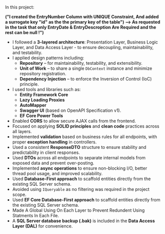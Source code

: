 In this project:

**("I created the EntryNumber Column with UNIQUE Constraint, And added a surrogate key "id" as the the primary key of the table") --> As requested in the task that only EntryDate & EntryDescroption Are Required and the rest can be null !")**

- I followed a **3-layered architecture**: Presentation Layer, Business Logic Layer, and Data Access Layer - to ensure decoupling, maintainability, and testability.
- I applied design patterns including:
  - **Repository** – for maintainability, testability, and extensibility.
  - **Unit of Work** – to share a single `DbContext` instance and minimize repository registration.
  - **Dependency Injection** – to enforce the Inversion of Control (IoC) principle.
- I used tools and libraries such as:
  - **Entity Framework Core**
  - **Lazy Loading Proxies**
  - **AutoMapper**
  - **Swagger UI** (based on OpenAPI Specification v1).
  - **EF Core Power Tools**
- Enabled **CORS** to allow secure AJAX calls from the frontend.
- Focused on applying **SOLID principles** and **clean code** practices across all layers.
- Implemented **validation** based on business rules for all endpoints, with proper **exception handling** in controllers.
- Used a consistent **ResponseDTO** structure to ensure stability and predictability in client responses.
- Used **DTOs** across all endpoints to separate internal models from exposed data and prevent over-posting.
- Implemented **async operations** to ensure non-blocking I/O, better thread pool usage, and improved scalability.
- Used **Database-First approach** to scaffold entities directly from the existing SQL Server schema.
- Avoided using `IQueryable` as no filtering was required in the project scope.
- Used **EF Core Database-First approach** to scaffold entities directly from the existing SQL Server schema.
- Made A Global Using On Each Layer to Prevent Redundent Using Statments In Each File.
- A **SQL Server database backup (.bak)** is included in the **Data Access Layer (DAL)** for convenience.
